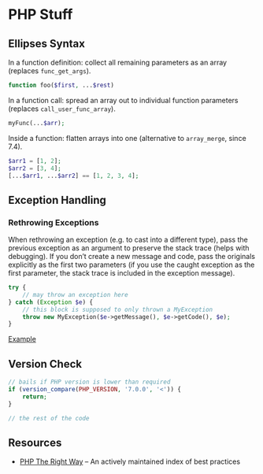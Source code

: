 # PHP Stuff

## Ellipses Syntax

In a function definition: collect all remaining parameters as an array (replaces `func_get_args`).

```php
function foo($first, ...$rest)
```

In a function call: spread an array out to individual function parameters (replaces `call_user_func_array`).

```php
myFunc(...$arr);
```

Inside a function: flatten arrays into one (alternative to `array_merge`, since 7.4).

```php
$arr1 = [1, 2];
$arr2 = [3, 4];
[...$arr1, ...$arr2] == [1, 2, 3, 4];
```

## Exception Handling

### Rethrowing Exceptions

When rethrowing an exception (e.g. to cast into a different type), pass the previous exception as an argument to preserve the stack trace (helps with debugging). If you don’t create a new message and code, pass the originals explicitly as the first two parameters (if you use the caught exception as the first parameter, the stack trace is included in the exception message).

```php
try {
    // may throw an exception here
} catch (Exception $e) {
    // this block is supposed to only thrown a MyException
    throw new MyException($e->getMessage(), $e->getCode(), $e);
}
```

[Example](https://www.tehplayground.com/xBRxbd8rABpRVbUS)

## Version Check

```php
// bails if PHP version is lower than required
if (version_compare(PHP_VERSION, '7.0.0', '<')) {
    return;
}

// the rest of the code
```

## Resources

- [PHP The Right Way](https://phptherightway.com/) – An actively maintained index of best practices

